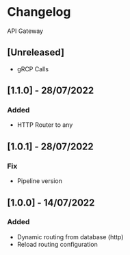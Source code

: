 # Changelog
API Gateway

## [Unreleased]
- gRCP Calls

## [1.1.0] - 28/07/2022
### Added
- HTTP Router to any

## [1.0.1] - 28/07/2022
### Fix
- Pipeline version

## [1.0.0] - 14/07/2022
### Added
- Dynamic routing from database (http)
- Reload routing configuration